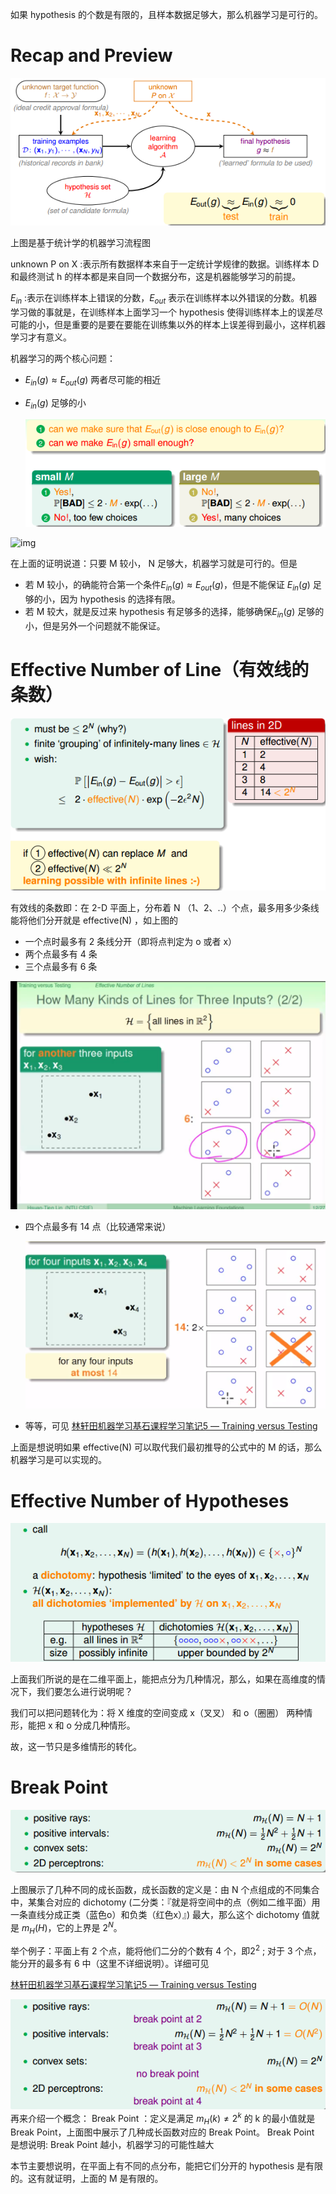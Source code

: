 如果 hypothesis 的个数是有限的，且样本数据足够大，那么机器学习是可行的。

# Recap and Preview

![img](images/5b55734452563.png)

上图是基于统计学的机器学习流程图

unknown P on X :表示所有数据样本来自于一定统计学规律的数据。训练样本 D 和最终测试 h 的样本都是来自同一个数据分布，这是机器能够学习的前提。

$E_{in}$ :表示在训练样本上错误的分数，$E_{out}$ 表示在训练样本以外错误的分数。机器学习做的事就是，在训练样本上面学习一个 hypothesis 使得训练样本上的误差尽可能的小，但是重要的是要在要能在训练集以外的样本上误差得到最小，这样机器学习才有意义。

机器学习的两个核心问题：

- $E_{in}(g)\approx E_{out}(g)$ 两者尽可能的相近

- $E_{in}(g)$ 足够的小

  ![img](images/5b557383da0fd.png)


![img](/images/5b557383da0fd-1545724352386.png)

在上面的证明说道：只要 M 较小， N 足够大，机器学习就是可行的。但是

- 若 M 较小，的确能符合第一个条件$E_{in}(g)\approx E_{out}(g)$，但是不能保证 $E_{in}(g)$ 足够的小，因为 hypothesis 的选择有限。
- 若 M 较大，就是反过来 hypothesis 有足够多的选择，能够确保$E_{in}(g)$ 足够的小，但是另外一个问题就不能保证。

# Effective Number of Line（有效线的条数）

![img](images/5b5574b341bd6.png)

有效线的条数即：在 2-D 平面上，分布着 N （1、2、..）个点，最多用多少条线能将他们分开就是 effective(N) ，如上图的

- 一个点时最多有 2 条线分开（即将点判定为 o 或者 x）
- 两个点最多有 4 条
- 三个点最多有 6 条

![1546340404759](image/image180101/1546340404759.png)

- 四个点最多有 14 点（比较通常来说）

  ![1546340577600](image/image180101/1546340577600.png)

- 等等，可见 [林轩田机器学习基石课程学习笔记5 — Training versus Testing](https://redstonewill.com/80/)

上面是想说明如果 effective(N)  可以取代我们最初推导的公式中的 M 的话，那么机器学习是可以实现的。

# Effective Number of Hypotheses

![img](image/image180101/5b5574db30e26.png)

上面我们所说的是在二维平面上，能把点分为几种情况，那么，如果在高维度的情况下，我们要怎么进行说明呢？

我们可以把问题转化为：将 X 维度的空间变成 x（叉叉） 和 o（圈圈） 两种情形，能把 x 和 o 分成几种情形。

故，这一节只是多维情形的转化。

# Break Point

![img](image/image180101/5b5575dfa81d8.png)

上图展示了几种不同的成长函数，成长函数的定义是：由 N 个点组成的不同集合中，某集合对应的 dichotomy (二分类：『就是将空间中的点（例如二维平面）用一条直线分成正类（蓝色o）和负类（红色x）』) 最大，那么这个 dichotomy 值就是 $m_H(H)$，它的上界是 $2^N$。

举个例子：平面上有 2 个点，能将他们二分的个数有 4 个，即$2^2$  ; 对于 3 个点，能分开的最多有 6 中（这里不详细说明）。详细可见

[林轩田机器学习基石课程学习笔记5 — Training versus Testing](https://redstonewill.com/80/)

![img](image/image180101/5b55764faeae2.png)再来介绍一个概念： Break Point ：定义是满足 $m_H(k) \neq 2^k$ 的 k 的最小值就是 Break Point，上面图中展示了几种成长函数对应的 Break Point。 Break Point 是想说明: Break Point 越小，机器学习的可能性越大

本节主要想说明，在平面上有不同的点分布，能把它们分开的 hypothesis 是有限的。这有就证明，上面的 M 是有限的。